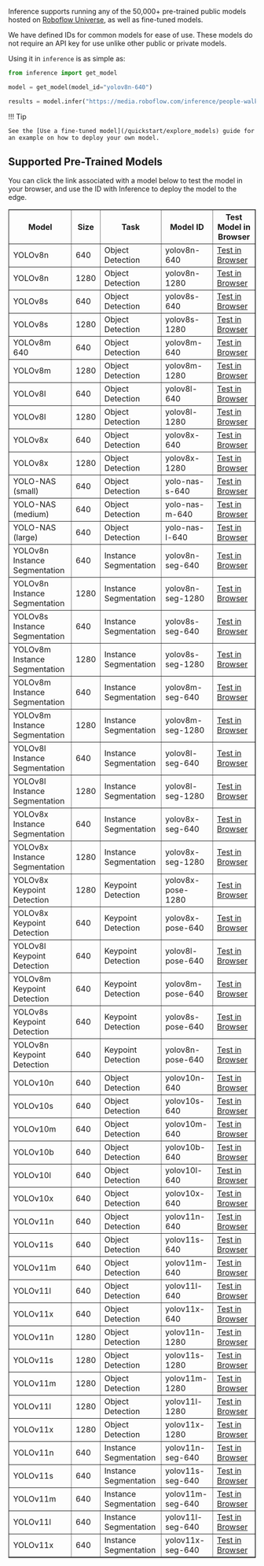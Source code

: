 Inference supports running any of the 50,000+ pre-trained public models hosted on [Roboflow Universe](https://universe.roboflow.com), as well as fine-tuned models.

We have defined IDs for common models for ease of use. These models do not require an API key for use unlike other public or private models.

Using it in `inference` is as simple as:

```python
from inference import get_model

model = get_model(model_id="yolov8n-640")

results = model.infer("https://media.roboflow.com/inference/people-walking.jpg")
```

!!! Tip

    See the [Use a fine-tuned model](/quickstart/explore_models) guide for an example on how to deploy your own model.

## Supported Pre-Trained Models

You can click the link associated with a model below to test the model in your browser, and use the ID with Inference to deploy the model to the edge.

<style>
table {
  width: 100%;
  border-collapse: collapse;
}
</style>
<table border="1">
<tr>
    <th>Model</th>
    <th>Size</th>
    <th>Task</th>
    <th>Model ID</th>
    <th>Test Model in Browser</th>
</tr>
<tr>
    <td>YOLOv8n</td>
    <td>640</td>
    <td>Object Detection</td>
    <td>yolov8n-640</td>
    <td><a href="https://universe.roboflow.com/microsoft/coco/model/3">Test in Browser</a></td>
</tr>
<tr>
    <td>YOLOv8n</td>
    <td>1280</td>
    <td>Object Detection</td>
    <td>yolov8n-1280</td>
    <td><a href="https://universe.roboflow.com/microsoft/coco/model/9">Test in Browser</a></td>
</tr>
<tr>
    <td>YOLOv8s</td>
    <td>640</td>
    <td>Object Detection</td>
    <td>yolov8s-640</td>
    <td><a href="https://universe.roboflow.com/microsoft/coco/model/6">Test in Browser</a></td>
</tr>
<tr>
    <td>YOLOv8s</td>
    <td>1280</td>
    <td>Object Detection</td>
    <td>yolov8s-1280</td>
    <td><a href="https://universe.roboflow.com/microsoft/coco/model/10">Test in Browser</a></td>
</tr>
<tr>
    <td>YOLOv8m 640</td>
    <td>640</td>
    <td>Object Detection</td>
    <td>yolov8m-640</td>
    <td><a href="https://universe.roboflow.com/microsoft/coco/model/8">Test in Browser</a></td>
</tr>
<tr>
    <td>YOLOv8m</td>
    <td>1280</td>
    <td>Object Detection</td>
    <td>yolov8m-1280</td>
    <td><a href="https://universe.roboflow.com/microsoft/coco/model/11">Test in Browser</a></td>
</tr>
<tr>
    <td>YOLOv8l</td>
    <td>640</td>
    <td>Object Detection</td>
    <td>yolov8l-640</td>
    <td><a href="https://universe.roboflow.com/microsoft/coco/model/7">Test in Browser</a></td>
</tr>
<tr>
    <td>YOLOv8l</td>
    <td>1280</td>
    <td>Object Detection</td>
    <td>yolov8l-1280</td>
    <td><a href="https://universe.roboflow.com/microsoft/coco/model/12">Test in Browser</a></td>
</tr>
<tr>
    <td>YOLOv8x</td>
    <td>640</td>
    <td>Object Detection</td>
    <td>yolov8x-640</td>
    <td><a href="https://universe.roboflow.com/microsoft/coco/model/5">Test in Browser</a></td>
</tr>
<tr>
    <td>YOLOv8x</td>
    <td>1280</td>
    <td>Object Detection</td>
    <td>yolov8x-1280</td>
    <td><a href="https://universe.roboflow.com/microsoft/coco/model/13">Test in Browser</a></td>
</tr>
<tr>
    <td>YOLO-NAS (small)</td>
    <td>640</td>
    <td>Object Detection</td>
    <td>yolo-nas-s-640</td>
    <td><a href="https://universe.roboflow.com/microsoft/coco/model/14">Test in Browser</a></td>
</tr>
<tr>
    <td>YOLO-NAS (medium)</td>
    <td>640</td>
    <td>Object Detection</td>
    <td>yolo-nas-m-640</td>
    <td><a href="https://universe.roboflow.com/microsoft/coco/model/15">Test in Browser</a></td>
</tr>
<tr>
    <td>YOLO-NAS (large)</td>
    <td>640</td>
    <td>Object Detection</td>
    <td>yolo-nas-l-640</td>
    <td><a href="https://universe.roboflow.com/microsoft/coco/model/16">Test in Browser</a></td>
</tr>
<tr>
    <td>YOLOv8n Instance Segmentation</td>
    <td>640</td>
    <td>Instance Segmentation</td>
    <td>yolov8n-seg-640</td>
    <td><a href="https://universe.roboflow.com/microsoft/coco-dataset-vdnr1/model/2">Test in Browser</a></td>
</tr>
<tr>
    <td>YOLOv8n Instance Segmentation</td>
    <td>1280</td>
    <td>Instance Segmentation</td>
    <td>yolov8n-seg-1280</td>
    <td><a href="https://universe.roboflow.com/microsoft/coco-dataset-vdnr1/model/7">Test in Browser</a></td>
</tr>
<tr>
    <td>YOLOv8s Instance Segmentation</td>
    <td>640</td>
    <td>Instance Segmentation</td>
    <td>yolov8s-seg-640</td>
    <td><a href="https://universe.roboflow.com/microsoft/coco-dataset-vdnr1/model/4">Test in Browser</a></td>
</tr>
<tr>
    <td>YOLOv8m Instance Segmentation</td>
    <td>1280</td>
    <td>Instance Segmentation</td>
    <td>yolov8s-seg-1280</td>
    <td><a href="https://universe.roboflow.com/microsoft/coco-dataset-vdnr1/model/8">Test in Browser</a></td>
</tr>
<tr>
    <td>YOLOv8m Instance Segmentation</td>
    <td>640</td>
    <td>Instance Segmentation</td>
    <td>yolov8m-seg-640</td>
    <td><a href="https://universe.roboflow.com/microsoft/coco-dataset-vdnr1/model/5">Test in Browser</a></td>
</tr>
<tr>
    <td>YOLOv8m Instance Segmentation</td>
    <td>1280</td>
    <td>Instance Segmentation</td>
    <td>yolov8m-seg-1280</td>
    <td><a href="https://universe.roboflow.com/microsoft/coco-dataset-vdnr1/model/9">Test in Browser</a></td>
</tr>
<tr>
    <td>YOLOv8l Instance Segmentation</td>
    <td>640</td>
    <td>Instance Segmentation</td>
    <td>yolov8l-seg-640</td>
    <td><a href="https://universe.roboflow.com/microsoft/coco-dataset-vdnr1/model/6">Test in Browser</a></td>
</tr>
<tr>
    <td>YOLOv8l Instance Segmentation</td>
    <td>1280</td>
    <td>Instance Segmentation</td>
    <td>yolov8l-seg-1280</td>
    <td><a href="https://universe.roboflow.com/microsoft/coco-dataset-vdnr1/model/10">Test in Browser</a></td>
</tr>
<tr>
    <td>YOLOv8x Instance Segmentation</td>
    <td>640</td>
    <td>Instance Segmentation</td>
    <td>yolov8x-seg-640</td>
    <td><a href="https://universe.roboflow.com/microsoft/coco-dataset-vdnr1/model/3">Test in Browser</a></td>
</tr>
<tr>
    <td>YOLOv8x Instance Segmentation</td>
    <td>1280</td>
    <td>Instance Segmentation</td>
    <td>yolov8x-seg-1280</td>
    <td><a href="https://universe.roboflow.com/microsoft/coco-dataset-vdnr1/model/11">Test in Browser</a></td>
</tr>
<tr>
    <td>YOLOv8x Keypoint Detection</td>
    <td>1280</td>
    <td>Keypoint Detection</td>
    <td>yolov8x-pose-1280</td>
    <td><a href="https://universe.roboflow.com/microsoft/coco-pose-detection/6">Test in Browser</a></td>
</tr>
<tr>
    <td>YOLOv8x Keypoint Detection</td>
    <td>640</td>
    <td>Keypoint Detection</td>
    <td>yolov8x-pose-640</td>
    <td><a href="https://universe.roboflow.com/microsoft/coco-pose-detection/5">Test in Browser</a></td>
</tr>
<tr>
    <td>YOLOv8l Keypoint Detection</td>
    <td>640</td>
    <td>Keypoint Detection</td>
    <td>yolov8l-pose-640</td>
    <td><a href="https://universe.roboflow.com/microsoft/coco-pose-detection/4">Test in Browser</a></td>
</tr>
<tr>
    <td>YOLOv8m Keypoint Detection</td>
    <td>640</td>
    <td>Keypoint Detection</td>
    <td>yolov8m-pose-640</td>
    <td><a href="https://universe.roboflow.com/microsoft/coco-pose-detection/3">Test in Browser</a></td>
</tr>
<tr>
    <td>YOLOv8s Keypoint Detection</td>
    <td>640</td>
    <td>Keypoint Detection</td>
    <td>yolov8s-pose-640</td>
    <td><a href="https://universe.roboflow.com/microsoft/coco-pose-detection/2">Test in Browser</a></td>
</tr>
<tr>
    <td>YOLOv8n Keypoint Detection</td>
    <td>640</td>
    <td>Keypoint Detection</td>
    <td>yolov8n-pose-640</td>
    <td><a href="https://universe.roboflow.com/microsoft/coco-pose-detection/1">Test in Browser</a></td>
</tr>
<tr>
    <td>YOLOv10n</td>
    <td>640</td>
    <td>Object Detection</td>
    <td>yolov10n-640</td>
    <td><a href="https://universe.roboflow.com/microsoft/coco/model/19">Test in Browser</a></td>
</tr>
<tr>
    <td>YOLOv10s</td>
    <td>640</td>
    <td>Object Detection</td>
    <td>yolov10s-640</td>
    <td><a href="https://universe.roboflow.com/microsoft/coco/model/20">Test in Browser</a></td>
</tr>
<tr>
    <td>YOLOv10m</td>
    <td>640</td>
    <td>Object Detection</td>
    <td>yolov10m-640</td>
    <td><a href="https://universe.roboflow.com/microsoft/coco/model/21">Test in Browser</a></td>
</tr>
<tr>
    <td>YOLOv10b</td>
    <td>640</td>
    <td>Object Detection</td>
    <td>yolov10b-640</td>
    <td><a href="https://universe.roboflow.com/microsoft/coco/model/22">Test in Browser</a></td>
</tr>
<tr>
    <td>YOLOv10l</td>
    <td>640</td>
    <td>Object Detection</td>
    <td>yolov10l-640</td>
    <td><a href="https://universe.roboflow.com/microsoft/coco/model/23">Test in Browser</a></td>
</tr>
<tr>
    <td>YOLOv10x</td>
    <td>640</td>
    <td>Object Detection</td>
    <td>yolov10x-640</td>
    <td><a href="https://universe.roboflow.com/microsoft/coco/model/24">Test in Browser</a></td>
</tr>
<tr>
    <td>YOLOv11n</td>
    <td>640</td>
    <td>Object Detection</td>
    <td>yolov11n-640</td>
    <td><a href="https://universe.roboflow.com/microsoft/coco/model/25">Test in Browser</a></td>
</tr>
<tr>
    <td>YOLOv11s</td>
    <td>640</td>
    <td>Object Detection</td>
    <td>yolov11s-640</td>
    <td><a href="https://universe.roboflow.com/microsoft/coco/model/26">Test in Browser</a></td>
</tr>
<tr>
    <td>YOLOv11m</td>
    <td>640</td>
    <td>Object Detection</td>
    <td>yolov11m-640</td>
    <td><a href="https://universe.roboflow.com/microsoft/coco/model/27">Test in Browser</a></td>
</tr>
<tr>
    <td>YOLOv11l</td>
    <td>640</td>
    <td>Object Detection</td>
    <td>yolov11l-640</td>
    <td><a href="https://universe.roboflow.com/microsoft/coco/model/28">Test in Browser</a></td>
</tr>
<tr>
    <td>YOLOv11x</td>
    <td>640</td>
    <td>Object Detection</td>
    <td>yolov11x-640</td>
    <td><a href="https://universe.roboflow.com/microsoft/coco/model/29">Test in Browser</a></td>
</tr>
<tr>
    <td>YOLOv11n</td>
    <td>1280</td>
    <td>Object Detection</td>
    <td>yolov11n-1280</td>
    <td><a href="https://universe.roboflow.com/microsoft/coco/model/30">Test in Browser</a></td>
</tr>
<tr>
    <td>YOLOv11s</td>
    <td>1280</td>
    <td>Object Detection</td>
    <td>yolov11s-1280</td>
    <td><a href="https://universe.roboflow.com/microsoft/coco/model/31">Test in Browser</a></td>
</tr>
<tr>
    <td>YOLOv11m</td>
    <td>1280</td>
    <td>Object Detection</td>
    <td>yolov11m-1280</td>
    <td><a href="https://universe.roboflow.com/microsoft/coco/model/32">Test in Browser</a></td>
</tr>
<tr>
    <td>YOLOv11l</td>
    <td>1280</td>
    <td>Object Detection</td>
    <td>yolov11l-1280</td>
    <td><a href="https://universe.roboflow.com/microsoft/coco/model/33">Test in Browser</a></td>
</tr>
<tr>
    <td>YOLOv11x</td>
    <td>1280</td>
    <td>Object Detection</td>
    <td>yolov11x-1280</td>
    <td><a href="https://universe.roboflow.com/microsoft/coco/model/34">Test in Browser</a></td>
</tr>
<tr>
    <td>YOLOv11n</td>
    <td>640</td>
    <td>Instance Segmentation</td>
    <td>yolov11n-seg-640</td>
    <td><a href="https://universe.roboflow.com/microsoft/coco-dataset-vdnr1/model/19">Test in Browser</a></td>
</tr>
<tr>
    <td>YOLOv11s</td>
    <td>640</td>
    <td>Instance Segmentation</td>
    <td>yolov11s-seg-640</td>
    <td><a href="https://universe.roboflow.com/microsoft/coco-dataset-vdnr1/model/20">Test in Browser</a></td>
</tr>
<tr>
    <td>YOLOv11m</td>
    <td>640</td>
    <td>Instance Segmentation</td>
    <td>yolov11m-seg-640</td>
    <td><a href="https://universe.roboflow.com/microsoft/coco-dataset-vdnr1/model/21">Test in Browser</a></td>
</tr>
<tr>
    <td>YOLOv11l</td>
    <td>640</td>
    <td>Instance Segmentation</td>
    <td>yolov11l-seg-640</td>
    <td><a href="https://universe.roboflow.com/microsoft/coco-dataset-vdnr1/model/22">Test in Browser</a></td>
</tr>
<tr>
    <td>YOLOv11x</td>
    <td>640</td>
    <td>Instance Segmentation</td>
    <td>yolov11x-seg-640</td>
    <td><a href="https://universe.roboflow.com/microsoft/coco-dataset-vdnr1/model/23">Test in Browser</a></td>
</tr>
</table>
